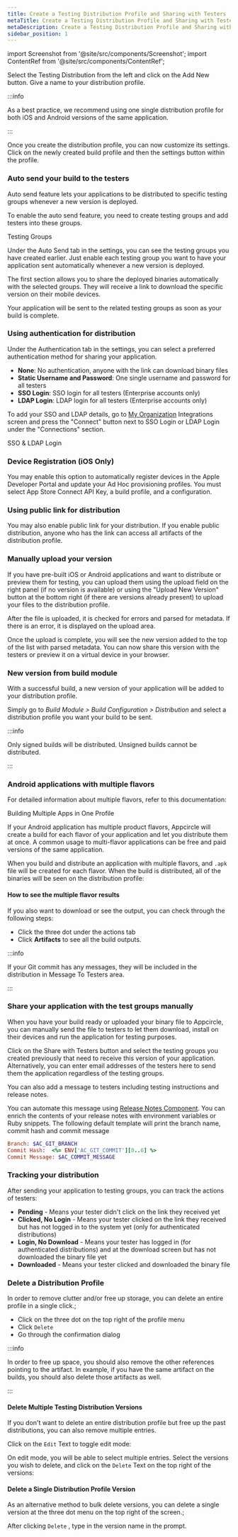 ```yaml
---
title: Create a Testing Distribution Profile and Sharing with Testers
metaTitle: Create a Testing Distribution Profile and Sharing with Testers
metaDescription: Create a Testing Distribution Profile and Sharing with Testers
sidebar_position: 1
---
```


import Screenshot from '@site/src/components/Screenshot';
import ContentRef from '@site/src/components/ContentRef';

Select the Testing Distribution from the left and click on the Add New button. Give a name to your distribution profile.

:::info

As a best practice, we recommend using one single distribution profile for both iOS and Android versions of the same application.

:::

<Screenshot url='https://cdn.appcircle.io/docs/assets/image (152).png' />

Once you create the distribution profile, you can now customize its settings. Click on the newly created build profile and then the settings button within the profile.

<Screenshot url='https://cdn.appcircle.io/docs/assets/image (153).png' />

### Auto send your build to the testers

Auto send feature lets your applications to be distributed to specific testing groups whenever a new version is deployed.

To enable the auto send feature, you need to create testing groups and add testers into these groups.

<ContentRef url="/distribute/testing-groups">Testing Groups</ContentRef>

Under the Auto Send tab in the settings, you can see the testing groups you have created earlier. Just enable each testing group you want to have your application sent automatically whenever a new version is deployed.

The first section allows you to share the deployed binaries automatically with the selected groups. They will receive a link to download the specific version on their mobile devices.

<Screenshot url='https://cdn.appcircle.io/docs/assets/image (192).png' />

Your application will be sent to the related testing groups as soon as your build is complete.

### Using authentication for distribution

Under the Authentication tab in the settings, you can select a preferred authentication method for sharing your application.

- **None**: No authentication, anyone with the link can download binary files
- **Static Username and Password**: One single username and password for all testers
- **SSO Login**: SSO login for all testers (Enterprise accounts only)
- **LDAP Login**: LDAP login for all testers (Enterprise accounts only)

<Screenshot url='https://cdn.appcircle.io/docs/assets/image (154).png' />

To add your SSO and LDAP details, go to [My Organization](../account/my-organization.md) Integrations screen and press the "Connect" button next to SSO Login or LDAP Login under the "Connections" section.

<ContentRef url="/account/sso-ldap-login">SSO & LDAP Login</ContentRef>

### Device Registration (iOS Only)

You may enable this option to automatically register devices in the Apple Developer Portal and update your Ad Hoc provisioning profiles. You must select App Store Connect API Key, a build profile, and a configuration.

<Screenshot url='https://cdn.appcircle.io/docs/assets/ios-device-registration.png' />


### Using public link for distribution

You may also enable public link for your distribution. If you enable public distribution, anyone who has the link can access all artifacts of the distribution profile.


<Screenshot url='https://cdn.appcircle.io/docs/assets/image (155).png' />



### Manually upload your version

If you have pre-built iOS or Android applications and want to distribute or preview them for testing, you can upload them using the upload field on the right panel (if no version is available) or using the "Upload New Version" button at the bottom right (if there are versions already present) to upload your files to the distribution profile.

<Screenshot url='https://cdn.appcircle.io/docs/assets/image (157).png' />

After the file is uploaded, it is checked for errors and parsed for metadata. If there is an error, it is displayed on the upload area.

<Screenshot url='https://cdn.appcircle.io/docs/assets/image (156).png' />

Once the upload is complete, you will see the new version added to the top of the list with parsed metadata. You can now share this version with the testers or preview it on a virtual device in your browser.

<Screenshot url='https://cdn.appcircle.io/docs/assets/image (158).png' />

###

### New version from build module

With a successful build, a new version of your application will be added to your distribution profile.

Simply go to _Build Module_ _>_ _Build Configuration_ _>_ _Distribution_ and select a distribution profile you want your build to be sent.

:::info

Only signed builds will be distributed. Unsigned builds cannot be distributed.

:::

### Android applications with multiple flavors

For detailed information about multiple flavors, refer to this documentation:

<ContentRef url="/best-practices/building-multiple-apps-in-one-profile">Building Multiple Apps in One Profile</ContentRef>

If your Android application has multiple product flavors, Appcircle will create a build for each flavor of your application and let you distribute them at once. A common usage to multi-flavor applications can be free and paid versions of the same application.

When you build and distribute an application with multiple flavors, and `.apk` file will be created for each flavor. When the build is distributed, all of the binaries will be seen on the distribution profile:

<Screenshot url="https://cdn.appcircle.io/docs/assets/testing-android-multi-flavor.png" />

#### How to see the multiple flavor results

If you also want to download or see the output, you can check through the following steps:

- Click the three dot under the actions tab
- Click **Artifacts** to see all the build outputs.

<Screenshot url='https://cdn.appcircle.io/docs/assets/testing-android-multi-flavor-download-artifacts.png' />

<Screenshot url="https://cdn.appcircle.io/docs/assets/testing-android-multi-flavor-artifacts.png" />

:::info

If your Git commit has any messages, they will be included in the distribution in Message To Testers area.

:::

### Share your application with the test groups manually

When you have your build ready or uploaded your binary file to Appcircle, you can manually send the file to testers to let them download, install on their devices and run the application for testing purposes.

Click on the Share with Testers button and select the testing groups you created previously that need to receive this version of your application. Alternatively, you can enter email addresses of the testers here to send them the application regardless of the testing groups.

You can also add a message to testers including testing instructions and release notes.

<Screenshot url='https://cdn.appcircle.io/docs/assets/06-07a-SendToTesterGroups.png' />

You can automate this message using [Release Notes Component](https://github.com/appcircleio/appcircle-release-notes-component/). You can enrich the contents of your release notes with environment variables or Ruby snippets. The following default template will print the branch name, commit hash and commit message 

```ruby
Branch: $AC_GIT_BRANCH
Commit Hash:  <%= ENV['AC_GIT_COMMIT'][0..6] %>
Commit Message: $AC_COMMIT_MESSAGE
```

###

### Tracking your distribution

After sending your application to testing groups, you can track the actions of testers:

- **Pending** - Means your tester didn't click on the link they received yet
- **Clicked, No Login** - Means your tester clicked on the link they received but has not logged in to the system yet (only for authenticated distributions)
- **Login, No Download** - Means your tester has logged in (for authenticated distributions) and at the download screen but has not downloaded the binary file yet
- **Downloaded** - Means your tester clicked and downloaded the binary file

<Screenshot url='https://cdn.appcircle.io/docs/assets/image (158).png' />

### Delete a Distribution Profile

In order to remove clutter and/or free up storage, you can delete an entire profile in a single click.;

- Click on the three dot on the top right of the profile menu
- Click `Delete`
- Go through the confirmation dialog

<Screenshot url='https://cdn.appcircle.io/docs/assets/testing-delete-distribution-profile.png' />

:::info

In order to free up space, you should also remove the other references pointing to the artifact. In example, if you have the same artifact on the builds, you should also delete those artifacts as well.

:::

#### Delete Multiple Testing Distribution Versions

If you don't want to delete an entire distribution profile but free up the past distributions, you can also remove multiple entries.

Click on the `Edit` Text to toggle edit mode:

<Screenshot url='https://cdn.appcircle.io/docs/assets/testing-delete-multiple-edit-button.png' />

On edit mode, you will be able to select multiple entries. Select the versions you wish to delete, and click on the `Delete` Text on the top right of the versions:

<Screenshot url='https://cdn.appcircle.io/docs/assets/testing-delete-multiple-delete-button.png' />

#### Delete a Single Distribution Profile Version

As an alternative method to bulk delete versions, you can delete a single version at the three dot menu on the top right of the screen.;

<Screenshot url='https://cdn.appcircle.io/docs/assets/image (205).png' />

After clicking `Delete` , type in the version name in the prompt.
